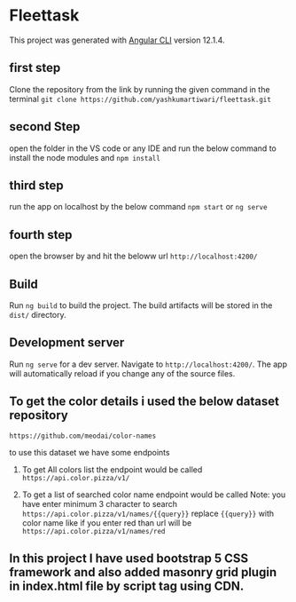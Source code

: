 # Fleettask

This project was generated with [Angular CLI](https://github.com/angular/angular-cli) version 12.1.4.

## first step 
Clone the repository from the link by running the given command in the terminal
`git clone https://github.com/yashkumartiwari/fleettask.git`

## second Step 
open the folder in the VS code or any IDE and run the below command to install the node modules and
`npm install`

## third step 
run the app on localhost by the below command
`npm start` or `ng serve`

## fourth step 
open the browser by and hit the beloww url
`http://localhost:4200/`

## Build

Run `ng build` to build the project. The build artifacts will be stored in the `dist/` directory.


## Development server

Run `ng serve` for a dev server. Navigate to `http://localhost:4200/`. The app will automatically reload if you change any of the source files.

## To get the color details i used the below dataset repository 
`https://github.com/meodai/color-names`

to use this dataset we have some endpoints 
1. To get All colors list the endpoint would be called
   `https://api.color.pizza/v1/`

2. To get a list of searched color name endpoint would be called 
   Note: you have enter minimum 3 character to search 
   `https://api.color.pizza/v1/names/{{query}}`  replace `{{query}}` with color name like if you enter red than url will be 
   `https://api.color.pizza/v1/names/red`

## In this project I have used bootstrap 5 CSS framework and also added masonry grid plugin in index.html file by script tag using CDN.


